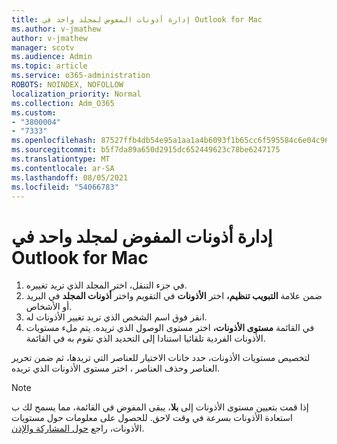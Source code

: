 ```yaml
---
title: إدارة أذونات المفوض لمجلد واحد في Outlook for Mac
ms.author: v-jmathew
author: v-jmathew
manager: scotv
ms.audience: Admin
ms.topic: article
ms.service: o365-administration
ROBOTS: NOINDEX, NOFOLLOW
localization_priority: Normal
ms.collection: Adm_O365
ms.custom:
- "3800004"
- "7333"
ms.openlocfilehash: 87527ffb4db54e95a1aa1a4b6093f1b65cc6f595584c6e04c9657ee7210f0201
ms.sourcegitcommit: b5f7da89a650d2915dc652449623c78be6247175
ms.translationtype: MT
ms.contentlocale: ar-SA
ms.lasthandoff: 08/05/2021
ms.locfileid: "54066783"
---
```

# <a name="manage-delegate-permissions-for-a-single-folder-in-outlook-for-mac"></a>إدارة أذونات المفوض لمجلد واحد في Outlook for Mac

1. في جزء التنقل، اختر المجلد الذي تريد تغييره.
2. ضمن علامة **التبويب تنظيم،** اختر **الأذونات** في التقويم واختر **أذونات المجلد** في البريد أو الأشخاص.
3. انقر فوق اسم الشخص الذي تريد تغيير الأذونات له.
4. في القائمة **مستوى الأذونات،** اختر مستوى الوصول الذي تريده. يتم ملء مستويات الأذونات الفردية تلقائيا استنادا إلى التحديد الذي تقوم به في القائمة.

لتخصيص مستويات الأذونات، حدد خانات الاختيار للعناصر التي تريدها، ثم ضمن تحرير العناصر وحذف العناصر ، اختر مستوى الأذونات الذي تريده. 

> [!NOTE]
> إذا قمت بتعيين مستوى الأذونات إلى **بلا**، يبقى المفوض في القائمة، مما يسمح لك ب استعادة الأذونات بسرعة في وقت لاحق. للحصول على معلومات حول مستويات الأذونات، راجع [حول المشاركة والإذن](https://support.microsoft.com/office/options-for-sharing-and-delegating-folders-in-outlook-for-mac-480d8054-68ce-4150-ba1e-b9b7f2fc4ce5).
